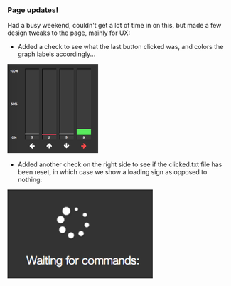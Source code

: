 ### Page updates!

Had a busy weekend, couldn't get a lot of time in on this, but made a few design tweaks to the page, mainly for UX:

- Added a check to see what the last button clicked was, and colors the graph labels accordingly...

<a href="img/bar-label-color.png"><img src="img/bar-label-color.png" height="200"></a>

- Added another check on the right side to see if the clicked.txt file has been reset, in which case we show a loading sign as opposed to nothing:

<a href="img/waiting.png"><img src="img/waiting.png" height="200"></a>
